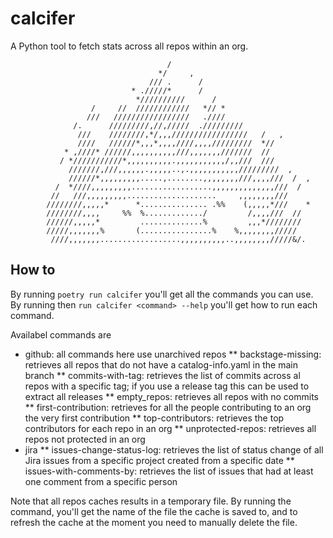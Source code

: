 # calcifer

A Python tool to fetch stats across all repos within an org.

                                       /                                       
                                     */     ,                                   
                                   /// .      /                                 
                               * ./////*      /                                 
                                *//////////      /                              
                      /     //  ////////////   *// *                            
                     ///   /////////////////   .////                            
                  /.      /////////,//,/////  ./////////                        
                   ///    ////////,*/,,,/////////////////   /   ,               
                   ////   //////*,,,*,,,,////,,,,/////////  *//                 
                * ,////* //////,,,,,,,,,,///,,,,,,,///////  //                  
               / *///////////*,,,,,,,,,,.,,,,,,,,,,,/,,///  ///                 
                 ///////,///,,,,,,.,,,,,..,.,,,,,,,,,,,/////////  ,             
                 //////*,,,,,,,,,.....,........,,,,,,,,///,,,,///  /  ,         
              /  *////,,,,,,,,,..................,,,,,,,,,,,,,,///  /           
             //   ///,,,,,,,,,....................     ,,,,,,,,///              
            ////////,,,,,*      *............... .%%    (,,,,,*///    *         
            ////////,,,,     %%  %............./         /,,,,///  //           
            //////,,,,,*         ..............%         ,,,*////////           
            /////,,,,,,,%       (................%    %,,,,,,,,/////            
             ////,,,,,,,..................,,,,,,,,,,..,,,,,,,,/////&/.   

## How to

By running `poetry run calcifer` you'll get all the commands you can use. By running then `run calcifer <command> --help` you'll get how to run each command.

Availabel commands are
* github: all commands here use unarchived repos
** backstage-missing: retrieves all repos that do not have a catalog-info.yaml in the main branch
** commits-with-tag: retrieves the list of commits across al repos with a specific tag; if you use a release tag this can be used to extract all releases
** empty_repos: retrieves all repos with no commits
** first-contribution: retrieves for all the people contributing to an org the very first contribution
** top-contributors: retrieves the top contributors for each repo in an org
** unprotected-repos: retrieves all repos not protected in an org
* jira
** issues-change-status-log: retrieves the list of status change of all Jira issues from a specific project created from a specific date
** issues-with-comments-by: retrieves the list of issues that had at least one comment from a specific person

Note that all repos caches results in a temporary file. By running the command, you'll get the name of the file the cache is saved to, and to refresh the cache at the moment you need to manually delete the file.
